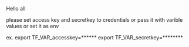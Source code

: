 Hello all

please set access key and secretkey to credentials or pass it with varible values or set it as env 

ex. 
 export TF_VAR_accesskey=******
 export TF_VAR_secretkey=********
